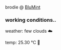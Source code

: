 brodie @ [BluMint](https://www.linkedin.com/company/blumint-io/)

<!--weather_start-->
### working conditions..

weather: few clouds ☁️

temp: 25.30 °C 🥶

<!--weather_end-->
